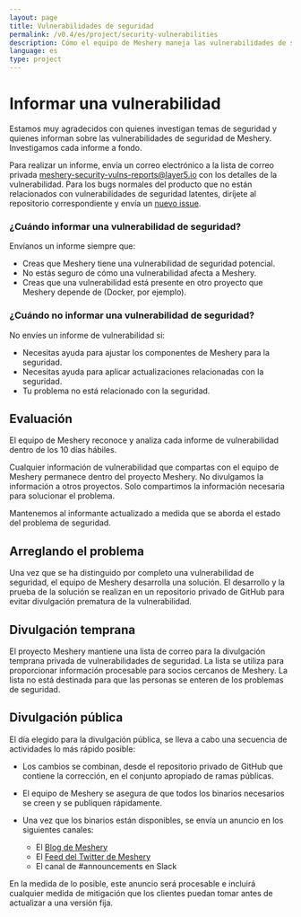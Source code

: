 ```yaml
---
layout: page
title: Vulnerabilidades de seguridad
permalink: /v0.4/es/project/security-vulnerabilities
description: Cómo el equipo de Meshery maneja las vulnerabilidades de seguridad.
language: es
type: project
---
```


# Informar una vulnerabilidad

Estamos muy agradecidos con quienes investigan temas de seguridad y quienes informan
sobre las vulnerabilidades de seguridad de Meshery. Investigamos cada informe a fondo.

Para realizar un informe, envía un correo electrónico
a la lista de correo privada [meshery-security-vulns-reports@layer5.io](mailto:meshery-security-vulns-reports@layer5.io) con los detalles de la vulnerabilidad.
Para los bugs normales del producto que no están relacionados con vulnerabilidades de seguridad latentes, diríjete al repositorio correspondiente
y envía un [nuevo issue](https://github.com/meshery/meshery/issues/new/choose).

### ¿Cuándo informar una vulnerabilidad de seguridad?

Envíanos un informe siempre que:

- Creas que Meshery tiene una vulnerabilidad de seguridad potencial.
- No estás seguro de cómo una vulnerabilidad afecta a Meshery.
- Creas que una vulnerabilidad está presente en otro proyecto que Meshery
  depende de (Docker, por ejemplo).

### ¿Cuándo no informar una vulnerabilidad de seguridad?

No envíes un informe de vulnerabilidad si:

- Necesitas ayuda para ajustar los componentes de Meshery para la seguridad.
- Necesitas ayuda para aplicar actualizaciones relacionadas con la seguridad.
- Tu problema no está relacionado con la seguridad.

## Evaluación

El equipo de Meshery reconoce y analiza cada informe de vulnerabilidad dentro de los 10 días hábiles.

Cualquier información de vulnerabilidad que compartas con el equipo de Meshery permanece
dentro del proyecto Meshery. No divulgamos la información a otros
proyectos. Solo compartimos la información necesaria para solucionar el problema.

Mantenemos al informante actualizado a medida que se aborda el estado del problema de seguridad.

## Arreglando el problema

Una vez que se ha distinguido por completo una vulnerabilidad de seguridad, el equipo de Meshery desarrolla una solución.
El desarrollo y la prueba de la solución se realizan en un repositorio privado de GitHub para evitar
divulgación prematura de la vulnerabilidad.

## Divulgación temprana

El proyecto Meshery mantiene una lista de correo para la divulgación temprana privada de vulnerabilidades de seguridad.
La lista se utiliza para proporcionar información procesable para socios cercanos de Meshery. La lista no está destinada
para que las personas se enteren de los problemas de seguridad.

## Divulgación pública

El día elegido para la divulgación pública, se lleva a cabo una secuencia de actividades lo más rápido posible:

- Los cambios se combinan, desde el repositorio privado de GitHub que contiene la corrección, en el conjunto apropiado de ramas públicas.

- El equipo de Meshery se asegura de que todos los binarios necesarios se creen y se publiquen rápidamente.

- Una vez que los binarios están disponibles, se envía un anuncio en los siguientes canales:

  - El [Blog de Meshery](https://meshery.io/blog/)
  - El [Feed del Twitter de Meshery](https://twitter.com/mesheryio)
  - El canal de #announcements en Slack

En la medida de lo posible, este anuncio será procesable e incluirá cualquier medida de mitigación que los clientes puedan tomar antes de
actualizar a una versión fija.
